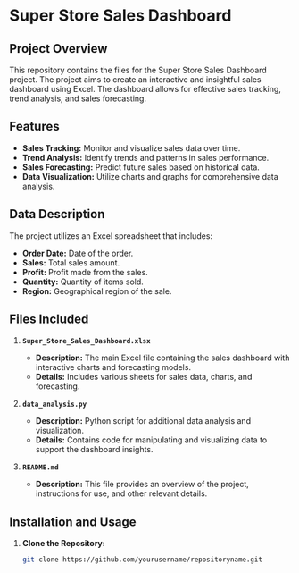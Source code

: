 # Super Store Sales Dashboard

## Project Overview

This repository contains the files for the Super Store Sales Dashboard project. The project aims to create an interactive and insightful sales dashboard using Excel. The dashboard allows for effective sales tracking, trend analysis, and sales forecasting.

## Features

- **Sales Tracking:** Monitor and visualize sales data over time.
- **Trend Analysis:** Identify trends and patterns in sales performance.
- **Sales Forecasting:** Predict future sales based on historical data.
- **Data Visualization:** Utilize charts and graphs for comprehensive data analysis.

## Data Description

The project utilizes an Excel spreadsheet that includes:
- **Order Date:** Date of the order.
- **Sales:** Total sales amount.
- **Profit:** Profit made from the sales.
- **Quantity:** Quantity of items sold.
- **Region:** Geographical region of the sale.

## Files Included

1. **`Super_Store_Sales_Dashboard.xlsx`**
   - **Description:** The main Excel file containing the sales dashboard with interactive charts and forecasting models.
   - **Details:** Includes various sheets for sales data, charts, and forecasting.

2. **`data_analysis.py`**
   - **Description:** Python script for additional data analysis and visualization.
   - **Details:** Contains code for manipulating and visualizing data to support the dashboard insights.

3. **`README.md`**
   - **Description:** This file provides an overview of the project, instructions for use, and other relevant details.

## Installation and Usage

1. **Clone the Repository:**
   ```bash
   git clone https://github.com/yourusername/repositoryname.git
